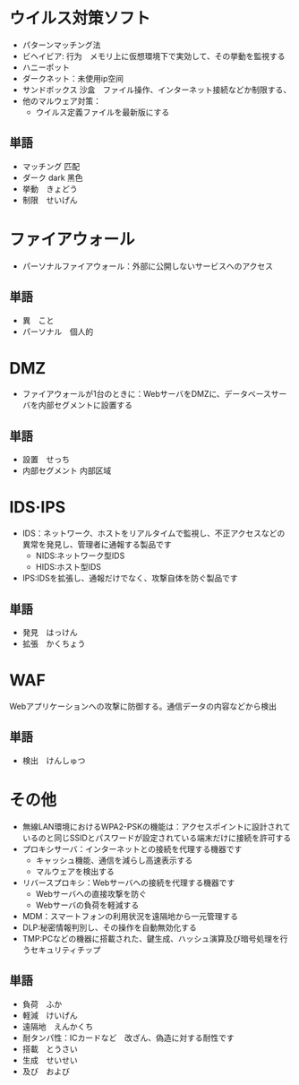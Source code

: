 # ウイルス対策ソフト

* パターンマッチング法
* ビヘイビア: 行为　メモリ上に仮想環境下で実効して、その挙動を監視する
* ハニーポット
* ダークネット：未使用ip空间
* サンドボックス 沙盒　ファイル操作、インターネット接続などか制限する、
* 他のマルウェア対策：
  * ウイルス定義ファイルを最新版にする 

## 単語

* マッチング 匹配
* ダーク dark 黑色
* 挙動　きょどう
* 制限　せいげん

# ファイアウォール

* パーソナルファイアウォール：外部に公開しないサービスへのアクセス

## 単語

* 異　こと
* パーソナル　個人的

# DMZ

* ファイアウォールが1台のときに：WebサーバをDMZに、データベースサーバを内部セグメントに設置する

## 単語

* 設置　せっち
* 内部セグメント 内部区域

# IDS·IPS

* IDS：ネットワーク、ホストをリアルタイムで監視し、不正アクセスなどの異常を発見し、管理者に通報する製品です
  * NIDS:ネットワーク型IDS
  * HIDS:ホスト型IDS
* IPS:IDSを拡張し、通報だけでなく、攻撃自体を防ぐ製品です

## 単語

* 発見　はっけん
* 拡張　かくちょう

# WAF

Webアプリケーションへの攻撃に防御する。通信データの内容などから検出

## 単語

* 検出　けんしゅつ

# その他

* 無線LAN環境におけるWPA2-PSKの機能は：アクセスポイントに設計されているのと同じSSIDとパスワードが設定されている端末だけに接続を許可する
* プロキシサーバ：インターネットとの接続を代理する機器です
  * キャッシュ機能、通信を減らし高速表示する
  * マルウェアを検出する
* リバースプロキシ：Webサーバへの接続を代理する機器です
  * Webサーバへの直接攻撃を防ぐ
  * Webサーバの負荷を軽減する
* MDM：スマートフォンの利用状況を遠隔地から一元管理する
* DLP:秘密情報判別し、その操作を自動無効化する
* TMP:PCなどの機器に搭載された、鍵生成、ハッシュ演算及び暗号処理を行うセキュリティチップ

## 単語

* 負荷　ふか
* 軽減　けいげん
* 遠隔地　えんかくち
* 耐タンパ性：ICカードなど　改ざん、偽造に対する耐性です
* 搭載　とうさい
* 生成　せいせい
* 及び　および
